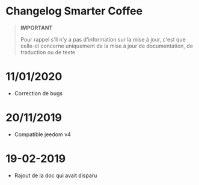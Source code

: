 # Changelog Smarter Coffee

>**IMPORTANT**
>
>Pour rappel s'il n'y a pas d'information sur la mise à jour, c'est que celle-ci concerne uniquement de la mise à jour de documentation, de traduction ou de texte

# 11/01/2020

- Correction de bugs

# 20/11/2019

- Compatible jeedom v4

# 19-02-2019

- Rajout de la doc qui avait disparu
